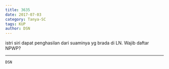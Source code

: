 ```yaml
---
title: 3635
date: 2017-07-03
category: Tanya-SC
tags: KUP
author: DSN
---
```


istri siri dapat penghasilan dari suaminya yg brada di LN. Wajib daftar NPWP?

---



`DSN`

